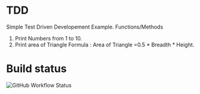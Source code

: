 # TDD

Simple Test Driven Developement Example.
Functions/Methods
1. Print Numbers from 1 to 10.
2. Print area of Triangle 
     Formula : Area of Triangle =0.5 * Breadth * Height.
     
# Build status
![GitHub Workflow Status](https://img.shields.io/github/workflow/status/jayavarghese5/tdd/JavaCIwithMavenTddExample)     
